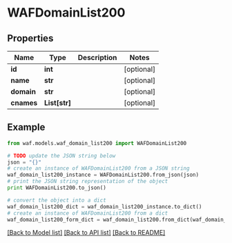 # WAFDomainList200


## Properties
Name | Type | Description | Notes
------------ | ------------- | ------------- | -------------
**id** | **int** |  | [optional] 
**name** | **str** |  | [optional] 
**domain** | **str** |  | [optional] 
**cnames** | **List[str]** |  | [optional] 

## Example

```python
from waf.models.waf_domain_list200 import WAFDomainList200

# TODO update the JSON string below
json = "{}"
# create an instance of WAFDomainList200 from a JSON string
waf_domain_list200_instance = WAFDomainList200.from_json(json)
# print the JSON string representation of the object
print WAFDomainList200.to_json()

# convert the object into a dict
waf_domain_list200_dict = waf_domain_list200_instance.to_dict()
# create an instance of WAFDomainList200 from a dict
waf_domain_list200_form_dict = waf_domain_list200.from_dict(waf_domain_list200_dict)
```
[[Back to Model list]](../README.md#documentation-for-models) [[Back to API list]](../README.md#documentation-for-api-endpoints) [[Back to README]](../README.md)


